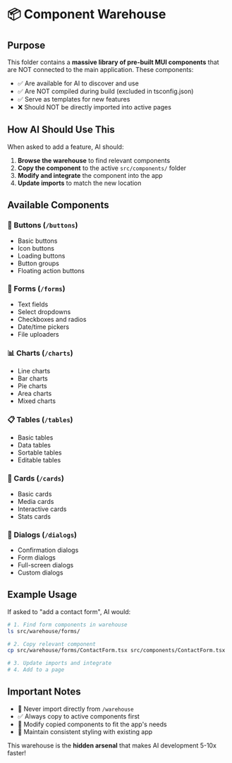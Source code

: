 # 📦 Component Warehouse

## Purpose
This folder contains a **massive library of pre-built MUI components** that are NOT connected to the main application. These components:
- ✅ Are available for AI to discover and use
- ✅ Are NOT compiled during build (excluded in tsconfig.json)
- ✅ Serve as templates for new features
- ❌ Should NOT be directly imported into active pages

## How AI Should Use This

When asked to add a feature, AI should:
1. **Browse the warehouse** to find relevant components
2. **Copy the component** to the active `src/components/` folder
3. **Modify and integrate** the component into the app
4. **Update imports** to match the new location

## Available Components

### 📘 Buttons (`/buttons`)
- Basic buttons
- Icon buttons
- Loading buttons
- Button groups
- Floating action buttons

### 📝 Forms (`/forms`)
- Text fields
- Select dropdowns
- Checkboxes and radios
- Date/time pickers
- File uploaders

### 📊 Charts (`/charts`)
- Line charts
- Bar charts
- Pie charts
- Area charts
- Mixed charts

### 📋 Tables (`/tables`)
- Basic tables
- Data tables
- Sortable tables
- Editable tables

### 🎴 Cards (`/cards`)
- Basic cards
- Media cards
- Interactive cards
- Stats cards

### 💬 Dialogs (`/dialogs`)
- Confirmation dialogs
- Form dialogs
- Full-screen dialogs
- Custom dialogs

## Example Usage

If asked to "add a contact form", AI would:
```bash
# 1. Find form components in warehouse
ls src/warehouse/forms/

# 2. Copy relevant component
cp src/warehouse/forms/ContactForm.tsx src/components/ContactForm.tsx

# 3. Update imports and integrate
# 4. Add to a page
```

## Important Notes

- 🚫 Never import directly from `/warehouse`
- ✅ Always copy to active components first
- 🔧 Modify copied components to fit the app's needs
- 🎨 Maintain consistent styling with existing app

This warehouse is the **hidden arsenal** that makes AI development 5-10x faster!
